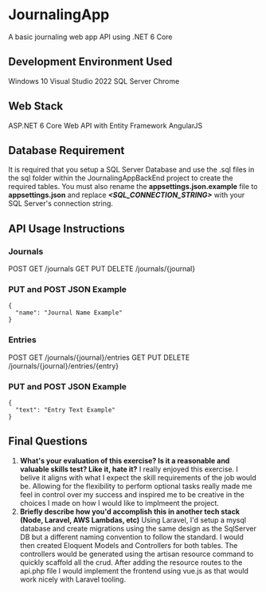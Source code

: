 # JournalingApp
A basic journaling web app API using .NET 6 Core

## Development Environment Used
Windows 10
Visual Studio 2022
SQL Server
Chrome

## Web Stack
ASP.NET 6 Core Web API with Entity Framework
AngularJS

## Database Requirement
It is required that you setup a SQL Server Database and use the .sql files in the sql folder within the JournalingAppBackEnd project to create the required tables. You must also rename the **appsettings.json.example** file to **appsettings.json** and replace ***<SQL_CONNECTION_STRING>*** with your SQL Server's connection string.

## API Usage Instructions

### Journals
POST GET /journals
GET PUT DELETE /journals/{journal}

### PUT and POST JSON Example
```
{
  "name": "Journal Name Example"
}
```

### Entries
POST GET /journals/{journal}/entries
GET PUT DELETE /journals/{journal}/entries/{entry}

### PUT and POST JSON Example
```
{
  "text": "Entry Text Example"
}
```

## Final Questions

1. **What's your evaluation of this exercise? Is it a reasonable and valuable skills test? Like it,
hate it?**
I really enjoyed this exercise. I belive it aligns with what I expect the skill requirements of the job would be. Allowing for the flexibility to perform optional tasks really made me feel in control over my success and inspired me to be creative in the choices I made on how I would like to implmeent the project.
2. **Briefly describe how you'd accomplish this in another tech stack (Node, Laravel, AWS Lambdas,
etc)**
Using Laravel, I'd setup a mysql database and create migrations using the same design as the SqlServer DB but a different naming convention to follow the standard.
I would then created Eloquent Models and Controllers for both tables. The controllers would be generated using the artisan resource command to quickly scaffold all the crud. After adding the resource routes to the api.php file I would implement the frontend using vue.js as that would work nicely with Laravel tooling.